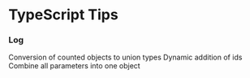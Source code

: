 # TypeScript Tips

### Log
Conversion of counted objects to union types 
Dynamic addition of ids 
Combine all parameters into one object 
